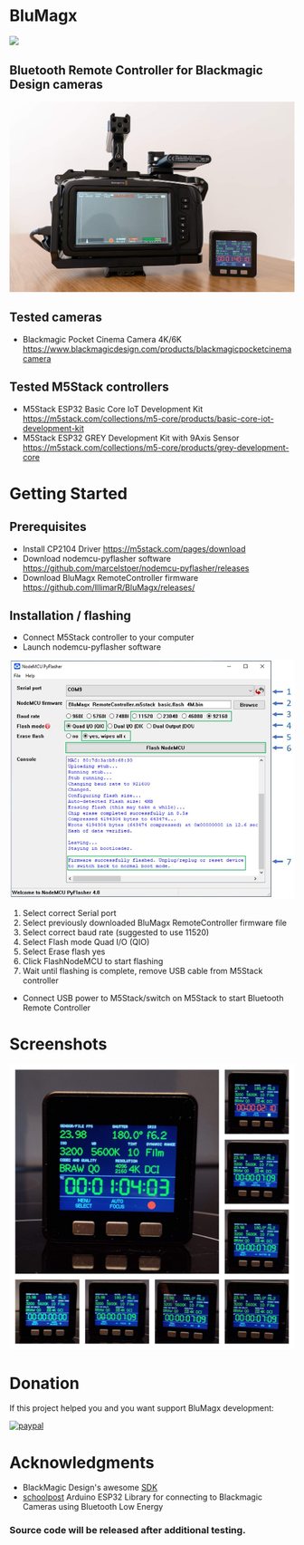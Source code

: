 # BluMagx
![](https://img.shields.io/badge/Version-0.9_beta_1-green.svg)

## Bluetooth Remote Controller for Blackmagic Design cameras

![Banner](blob/banner.jpg?raw=true)

## Tested cameras
* Blackmagic Pocket Cinema Camera 4K/6K https://www.blackmagicdesign.com/products/blackmagicpocketcinemacamera

## Tested M5Stack controllers
* M5Stack ESP32 Basic Core IoT Development Kit https://m5stack.com/collections/m5-core/products/basic-core-iot-development-kit
* M5Stack ESP32 GREY Development Kit with 9Axis Sensor https://m5stack.com/collections/m5-core/products/grey-development-core

# Getting Started

## Prerequisites
* Install CP2104 Driver https://m5stack.com/pages/download
* Download nodemcu-pyflasher software https://github.com/marcelstoer/nodemcu-pyflasher/releases
* Download BluMagx RemoteController firmware https://github.com/IllimarR/BluMagx/releases/

## Installation / flashing
* Connect M5Stack controller to your computer
* Launch nodemcu-pyflasher software

![Banner](blob/NodeMCU_PyFlasher_screenshot.jpg?raw=true)

1. Select correct Serial port
2. Select previously downloaded BluMagx RemoteController firmware file
3. Select correct baud rate (suggested to use 11520)
4. Select Flash mode Quad I/O (QIO)
5. Select Erase flash yes
6. Click FlashNodeMCU to start flashing
7. Wait until flashing is complete, remove USB cable from M5Stack controller

* Connect USB power to M5Stack/switch on M5Stack to start Bluetooth Remote Controller

# Screenshots
![Banner](blob/screenshots.jpg?raw=true)

# Donation

If this project helped you and you want support BluMagx development:

[![paypal](https://www.paypalobjects.com/en_US/i/btn/btn_donateCC_LG.gif)](https://www.paypal.com/cgi-bin/webscr?cmd=_donations&business=K624NH2CJ7TXQ&item_name=BluMagx+development+donation&currency_code=EUR&source=url)

# Acknowledgments

- BlackMagic Design's awesome [SDK](https://www.blackmagicdesign.com/developer/product/camera)
- [schoolpost](https://github.com/schoolpost/BlueMagic32) Arduino ESP32 Library for connecting to Blackmagic Cameras using Bluetooth Low Energy

### Source code will be released after additional testing.
